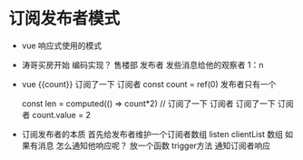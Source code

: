 #  订阅发布者模式
- vue 响应式使用的模式
- 涛哥买房开始
    编码实现？
    售楼部 发布者 发些消息给他的观察者
    1：n
- vue
    {{count}} 订阅了一下  订阅者
    const count = ref(0) 发布者只有一个

    const len = computed(() => count*2) // 订阅了一下  订阅者
    <Child :count="count"/> 订阅了一下  订阅者
    count.value = 2

- 订阅发布者的本质
    首先给发布者维护一个订阅者数组 listen
    clientList 数组
    如果有消息  怎么通知他响应呢？ 放一个函数
    trigger方法 通知订阅者响应